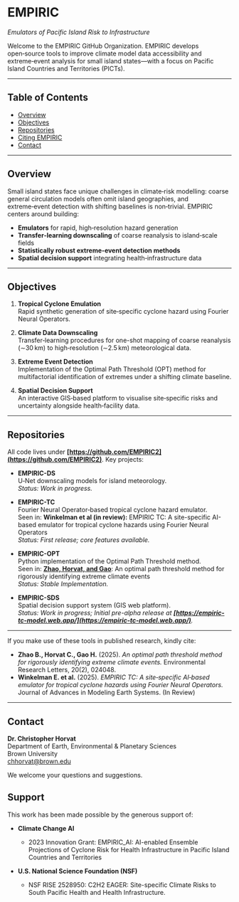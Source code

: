 # EMPIRIC  
*Emulators of Pacific Island Risk to Infrastructure*

Welcome to the EMPIRIC GitHub Organization. EMPIRIC develops open‑source tools to improve climate model data accessibility and extreme‑event analysis for small island states—with a focus on Pacific Island Countries and Territories (PICTs).

---

## Table of Contents

- [Overview](#overview)  
- [Objectives](#objectives)  
- [Repositories](#repositories)  
- [Citing EMPIRIC](#citing-empiric)  
- [Contact](#contact)  

---

## Overview

Small island states face unique challenges in climate‑risk modelling: coarse general circulation models often omit island geographies, and extreme‑event detection with shifting baselines is non‑trivial. EMPIRIC centers around building:

- **Emulators** for rapid, high‑resolution hazard generation  
- **Transfer‑learning downscaling** of coarse reanalysis to island‑scale fields  
- **Statistically robust extreme‑event detection methods**  
- **Spatial decision support** integrating health‑infrastructure data  

---

## Objectives

1. **Tropical Cyclone Emulation**  
   Rapid synthetic generation of site‑specific cyclone hazard using Fourier Neural Operators.  

2. **Climate Data Downscaling**  
   Transfer‑learning procedures for one-shot mapping of coarse reanalysis (∼30 km) to high‑resolution (∼2.5 km) meteorological data.  

3. **Extreme Event Detection**  
   Implementation of the Optimal Path Threshold (OPT) method for multifactorial identification of extremes under a shifting climate baseline.  

4. **Spatial Decision Support**  
   An interactive GIS‑based platform to visualise site‑specific risks and uncertainty alongside health‑facility data.  

---

## Repositories

All code lives under **[https://github.com/EMPIRIC2](https://github.com/EMPIRIC2)**. Key projects:

- **EMPIRIC-DS**  
  U‑Net downscaling models for island meteorology.  
  _Status: Work in progress._  

- **EMPIRIC-TC**  
  Fourier Neural Operator‑based tropical cyclone hazard emulator.  
  Seen in: **Winkelman et al (in review):** EMPIRIC TC: A site-specific AI-based emulator for tropical cyclone hazards using Fourier Neural Operators  
  _Status: First release; core features available._  

- **EMPIRIC-OPT**  
  Python implementation of the Optimal Path Threshold method.  
  Seen in: **[Zhao, Horvat, and Gao](https://iopscience.iop.org/article/10.1088/1748-9326/adae24)**: An optimal path threshold method for rigorously identifying extreme climate events  
  _Status: Stable Implementation._  

- **EMPIRIC-SDS**  
  Spatial decision support system (GIS web platform).  
  _Status: Work in progress; Initial pre-alpha release at **[https://empiric-tc-model.web.app/](https://empiric-tc-model.web.app/)**._  

---

If you make use of these tools in published research, kindly cite:

- **Zhao B., Horvat C., Gao H.** (2025). *An optimal path threshold method for rigorously identifying extreme climate events.* Environmental Research Letters, 20(2), 024048.  
- **Winkelman E. et al.** (2025). *EMPIRIC TC: A site‑specific AI‑based emulator for tropical cyclone hazards using Fourier Neural Operators.* Journal of Advances in Modeling Earth Systems. (In Review)

---

## Contact

**Dr. Christopher Horvat**  
Department of Earth, Environmental & Planetary Sciences  
Brown University  
[chhorvat@brown.edu](mailto:horvat@brown.edu)  

We welcome your questions and suggestions.  

## Support

This work has been made possible by the generous support of:

- **Climate Change AI**  
  - 2023 Innovation Grant: EMPIRIC_AI: AI-enabled Ensemble Projections of Cyclone Risk for Health Infrastructure in Pacific Island Countries and Territories

- **U.S. National Science Foundation (NSF)**  
  - NSF RISE 2528950: C2H2 EAGER: Site-specific Climate Risks to South Pacific Health and Health Infrastructure.  
